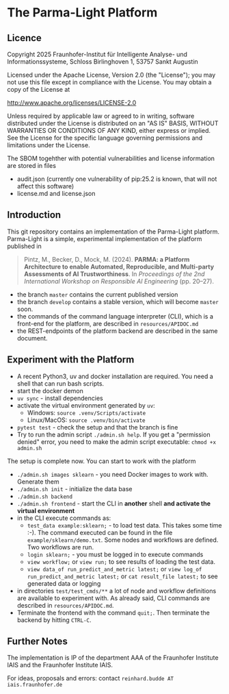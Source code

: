 # The Parma-Light Platform

## Licence

Copyright 2025 Fraunhofer-Institut für Intelligente Analyse- und Informationssysteme, Schloss Birlinghoven 1, 53757 Sankt Augustin

Licensed under the Apache License, Version 2.0 (the "License");
you may not use this file except in compliance with the License.
You may obtain a copy of the License at

  <http://www.apache.org/licenses/LICENSE-2.0>

Unless required by applicable law or agreed to in writing, software
distributed under the License is distributed on an "AS IS" BASIS,
WITHOUT WARRANTIES OR CONDITIONS OF ANY KIND, either express or implied.
See the License for the specific language governing permissions and
limitations under the License.

The SBOM togehther with potential vulnerabilities and license information are stored in files

- audit.json (currently one vulnerability of pip:25.2 is known, that will not affect this software)
- license.md and license.json

## Introduction

This git repository contains an implementation of the Parma-Light platform.
Parma-Light is a simple, experimental implementation of the platform published in

> Pintz, M., Becker, D., Mock, M. (2024). **PARMA: a Platform Architecture to enable Automated, Reproducible, and Multi-party Assessments of AI Trustworthiness**. In *Proceedings of the 2nd International Workshop on Responsible AI Engineering* (pp. 20–27).

- the branch `master` contains the current published version
- the branch `develop` contains a stable version, which will become `master` soon.
- the commands of the command language interpreter (CLI), which is a front-end for the platform,
  are described in `resources/APIDOC.md`
- the REST-endpoints of the platform backend are described in the same document.

## Experiment with the Platform

- A recent Python3, uv and docker installation are required. You need a shell that can run bash scripts.
- start the docker demon
- `uv sync` - install dependencies
- activate the virtual environment generated by `uv`:
  + Windows: `source .venv/Scripts/activate`
  + Linux/MacOS: `source .venv/bin/activate`
- `pytest test` - check the setup and that the branch is fine
- Try to run the admin script `./admin.sh help`.
  If you get a "permission denied" error, you need to make the admin script executable: `chmod +x admin.sh`

The setup is complete now. You can start to work with the platform

- `./admin.sh images sklearn` - you need Docker images to work with. Generate them
- `./admin.sh init` - initialize the data base
- `./admin.sh backend`
- `./admin.sh frontend` - start the CLI in **another** shell **and activate the virtual environment**
- in the CLI execute commands as:
  - `test_data example:sklearn;` - to load test data. This takes some time :-). The command executed can be found in the file `example/sklearn/demo.txt`. Some nodes and workflows are defined. Two workflows are run.
  - `login sklearn;` - you must be logged in to execute commands
  - `view workflow;` or `view run;` to see results of loading the test data.
  - `view data_of run_predict_and_metric latest;` or `view log_of run_predict_and_metric latest;` or `cat result_file latest;`
    to see generated data or logging
- in directories `test/test_cmds/**` a lot of node and workflow definitions are available to experiment with.
  As already said, CLI commands are described in `resources/APIDOC.md`.
- Terminate the frontend with the command `quit;`. Then terminate the backend by hitting `CTRL-C`.

## Further Notes

The implementation is IP of the department AAA of the Fraunhofer Institute IAIS and the Fraunhofer Institute IAIS.

For ideas, proposals and errors: contact `reinhard.budde AT iais.fraunhofer.de`
